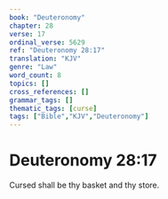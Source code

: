 ```yaml
---
book: "Deuteronomy"
chapter: 28
verse: 17
ordinal_verse: 5629
ref: "Deuteronomy 28:17"
translation: "KJV"
genre: "Law"
word_count: 8
topics: []
cross_references: []
grammar_tags: []
thematic_tags: [curse]
tags: ["Bible","KJV","Deuteronomy"]
---
```


# Deuteronomy 28:17

Cursed shall be thy basket and thy store.
